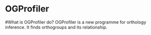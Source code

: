 # OGProfiler
#What is OGProfiler do?
OGProfiler is a new programme for orthology inference. 
It finds orthogroups and its relationship.